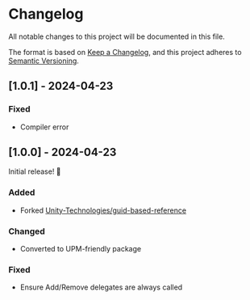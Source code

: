 # Changelog

All notable changes to this project will be documented in this file.

The format is based on [Keep a Changelog](https://keepachangelog.com/en/1.0.0/),
and this project adheres to [Semantic Versioning](https://semver.org/spec/v2.0.0.html).

## [1.0.1] - 2024-04-23

### Fixed

- Compiler error


## [1.0.0] - 2024-04-23

Initial release! 🎉

### Added

- Forked [Unity-Technologies/guid-based-reference](https://github.com/Unity-Technologies/guid-based-reference)

### Changed

- Converted to UPM-friendly package

### Fixed

- Ensure Add/Remove delegates are always called
